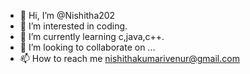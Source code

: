 - 👋 Hi, I’m @Nishitha202
- 👀 I’m interested in coding.
- 🌱 I’m currently learning c,java,c++. 
- 💞️ I’m looking to collaborate on ...
- 📫 How to reach me nishithakumarivenur@gmail.com

<!---
Nishitha202/Nishitha202 is a ✨ special ✨ repository because its `README.md` (this file) appears on your GitHub profile.
You can click the Preview link to take a look at your changes.
--->
